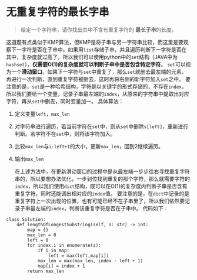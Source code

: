# 无重复字符的最长字串
> 给定一个字符串，请你找出其中不含有重复字符的 **最长子串**的长度。  

这道题有点类似于KMP算法，但KMP是将子串与另一字符串比较，而这里是要观察下一字符是否在子串中。如果用`list`存储子串，并且遍历判断下一字符是否在其中，复杂度就过高了，所以我们可以使用python中的`set`结构（JAVA中为`hashset`），**仅需要O(1)的复杂度就可以判断子串中是否包含特定字符**。
`set`可以视为一个**滑动窗口**，如果下一字符与`set`中重复了，那么`set`就删去最左端的元素，再进行一次判断，直到重复字符被删去，这时再将右侧的新字符加入`set`之中。
要注意的是，`set`是一种哈希结构，字符是以关键字的形式存储的，不存在`index`，所以我们要给一个变量，记录子串最左端的`index`，从原来的字符串中提取出对应字符，再从`set`中删去，同时变量加一。
具体算法：

1. 定义变量`left`，`max_len`
2. 对字符串进行遍历，若当前字符在`set`中，则从`set`中删除`s[left]`，重新进行判断。若字符不在`set`中，则将该字符加入。
3. 比较`max_len`与`i-left+1`的大小，更新`max_len`，回到2继续遍历。
4. 输出`max_len`

	在上述方法中，在更新滑动窗口的过程中是从最左端一步步往右寻找重复字符串的，所以要想办法优化，一步到位找到重复的那个字符，那么就需要字符的`index`，所以我们使用`dict`结构，既可以在O(1)的复杂度内判断子串是否含有重复字符，同时还能调出相对应的`index`值。
	要注意的是，在`dict`中记录的是重复字符上一次出现的位置，也有可能已经不在子串里了，所以我们依然要记录子串最左端的`index`，判断该重复字符是否在子串中。
	代码如下：
```
class Solution:
    def lengthOfLongestSubstring(self, s: str) -> int:
        map = {}
        max_len = 0
        left = 0
        for index,i in enumerate(s):
            if i in map:
                left = max(left,map[i])
            max_len = max(max_len, index - left + 1)
            map[i] = index + 1
        return max_len
```


